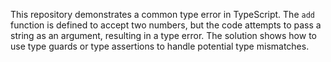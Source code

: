This repository demonstrates a common type error in TypeScript. The `add` function is defined to accept two numbers, but the code attempts to pass a string as an argument, resulting in a type error. The solution shows how to use type guards or type assertions to handle potential type mismatches.